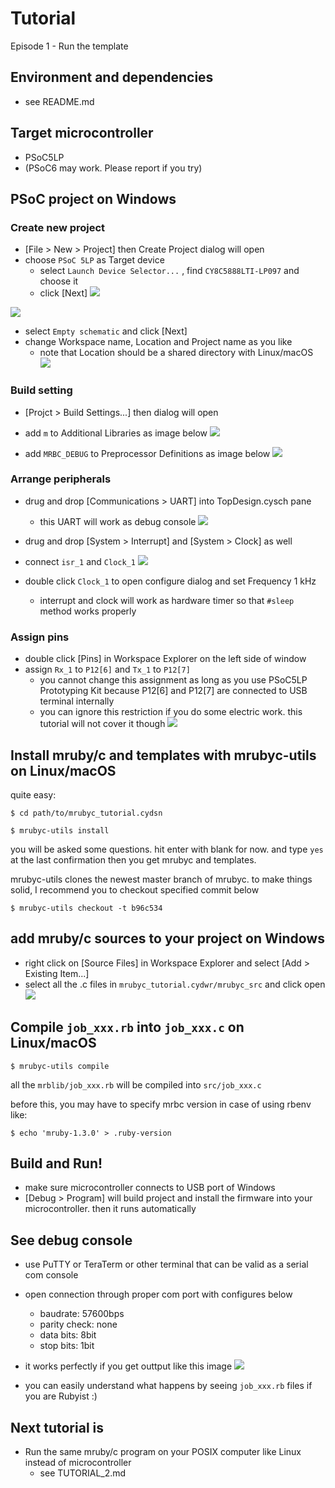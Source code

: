 # Tutorial

Episode 1 - Run the template

## Environment and dependencies
- see README.md

## Target microcontroller
- PSoC5LP
- (PSoC6 may work. Please report if you try)

## PSoC project on Windows
### Create new project
- [File > New > Project] then Create Project dialog will open
- choose `PSoC 5LP` as Target device
  - select `Launch Device Selector...` , find `CY8C5888LTI-LP097` and choose it
  - click [Next]
![](/images/tutorials/1/ide_1.png)

![](/images/tutorials/1/ide_2.png)

- select `Empty schematic` and click [Next]
- change Workspace name, Location and Project name as you like
  - note that Location should be a shared directory with Linux/macOS
![](/images/tutorials/1/ide_3.png)


### Build setting
- [Projct > Build Settings...] then dialog will open
- add `m` to Additional Libraries as image below
![](/images/tutorials/1/ide_4.png)

- add `MRBC_DEBUG` to Preprocessor Definitions as image below
![](/images/tutorials/1/ide_5.png)

### Arrange peripherals
- drug and drop [Communications > UART] into TopDesign.cysch pane
  - this UART will work as debug console
![](/images/tutorials/1/uart.png)

- drug and drop [System > Interrupt] and [System > Clock] as well
- connect `isr_1` and `Clock_1`
![](/images/tutorials/1/isr_clock.png)

- double click `Clock_1` to open configure dialog and set Frequency 1 kHz
  - interrupt and clock will work as hardware timer so that `#sleep` method works properly

### Assign pins
- double click [Pins] in Workspace Explorer on the left side of window
- assign `Rx_1` to `P12[6]` and `Tx_1` to `P12[7]`
  - you cannot change this assignment as long as you use PSoC5LP Prototyping Kit because P12[6] and P12[7] are connected to USB terminal internally
  - you can ignore this restriction if you do some electric work. this tutorial will not cover it though
![](/images/tutorials/1/pin_assignment.png)

## Install mruby/c and templates with mrubyc-utils on Linux/macOS
quite easy:
```
$ cd path/to/mrubyc_tutorial.cydsn
```

```
$ mrubyc-utils install
```
you will be asked some questions. hit enter with blank for now. and type `yes` at the last confirmation then you get mrubyc and templates.

mrubyc-utils clones the newest master branch of mrubyc. to make things solid, I recommend you to checkout specified commit below
```
$ mrubyc-utils checkout -t b96c534
```

## add mruby/c sources to your project on Windows
- right click on [Source Files] in Workspace Explorer and select [Add > Existing Item...]
- select all the .c files in `mrubyc_tutorial.cydwr/mrubyc_src` and click open
![](/images/tutorials/1/add_mrubyc.png)

## Compile `job_xxx.rb` into `job_xxx.c` on Linux/macOS
```
$ mrubyc-utils compile
```
all the `mrblib/job_xxx.rb` will be compiled into `src/job_xxx.c`

before this, you may have to specify mrbc version in case of using rbenv like:
```
$ echo 'mruby-1.3.0' > .ruby-version
```

## Build and Run!
- make sure microcontroller connects to USB port of Windows
- [Debug > Program] will build project and install the firmware into your microcontroller. then it runs automatically

## See debug console
- use PuTTY or TeraTerm or other terminal that can be valid as a serial com console
- open connection through proper com port with configures below
  - baudrate: 57600bps
  - parity check: none
  - data bits: 8bit
  - stop bits: 1bit
- it works perfectly if you get outtput like this image
![](/images/tutorials/1/teraterm.png)

- you can easily understand what happens by seeing `job_xxx.rb` files if you are Rubyist :)

## Next tutorial is
- Run the same mruby/c program on your POSIX computer like Linux instead of microcontroller
  - see TUTORIAL_2.md

